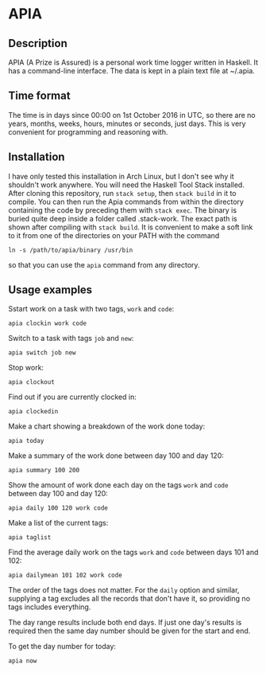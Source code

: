 # APIA
## Description
APIA (A Prize is Assured) is a personal work time logger written in Haskell.  It has a command-line interface.  The data is kept in a plain text file at ~/.apia. 

## Time format
The time is in days since 00:00 on 1st October 2016 in UTC, so there are no years, months, weeks, hours, minutes or seconds, just days.  This is very convenient for programming and reasoning with.

## Installation

I have only tested this installation in Arch Linux, but I don't see why it shouldn't work anywhere.  You will need the Haskell Tool Stack installed.  After cloning this repository, run `stack setup`, then `stack build` in it to compile.  You can then run the Apia commands from within the directory containing the code by preceding them with `stack exec`.  The binary is buried quite deep inside a folder called .stack-work.  The exact path is shown after compiling with `stack build`.  It is convenient to make a soft link to it from one of the directories on your PATH with the command 

```ln -s /path/to/apia/binary /usr/bin```

so that you can use the `apia` command from any directory.

## Usage examples

Sstart work on a task with two tags, `work` and `code`:

```apia clockin work code```

Switch to a task with tags `job` and `new`:

```apia switch job new```

Stop work:

```apia clockout```

Find out if you are currently clocked in:

```apia clockedin```

Make a chart showing a breakdown of the work done today:

```apia today```

Make a summary of the work done between day 100 and day 120:

```apia summary 100 200```

Show the amount of work done each day on the tags `work` and `code` between day 100 and day 120:

```apia daily 100 120 work code```

Make a list of the current tags:

```apia taglist```

Find the average daily work on the tags `work` and `code` between days 101 and 102:

```apia dailymean 101 102 work code```

The order of the tags does not matter.  For the `daily` option and similar, supplying a tag excludes all the records that don't have it, so providing no tags includes everything.

The day range results include both end days.  If just one day's results is required then the same day number should be given for the start and end.

To get the day number for today:

```apia now```
